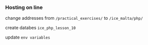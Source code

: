 ### Hosting on line

change addresses from `/practical_exercises/` to `/ice_malta/php/`

create databes `ice_php_lesson_10`

update `env variables`